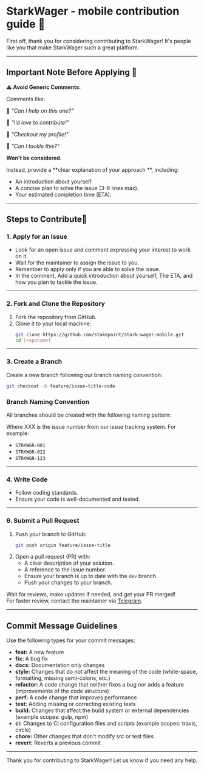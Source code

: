# StarkWager - mobile contribution guide 🎲

First off, thank you for considering contributing to StarkWager! It's people like you that make StarkWager such a great platform.

---

## Important Note Before Applying 📝

**⚠️ Avoid Generic Comments:**

Comments like:

🚫 *"Can I help on this one?"*

🚫 *"I’d love to contribute!"*

🚫 *"Checkout my profile!"*

🚫 *"Can I tackle this?"*

**Won't be considered**.

Instead, provide a **clear explanation of your approach **, including:

- An introduction about yourself
- A concise plan to solve the issue (3-6 lines max).
- Your estimated completion time (ETA).


---
## Steps to Contribute🤝

### 1. Apply for an Issue
- Look for an open issue and comment expressing your interest to work on it.
- Wait for the maintainer to assign the issue to you.
- Remember to apply only if you are able to solve the issue.
- In the comment, Add a quick introduction about yourself, The ETA, and how you plan to tackle the issue.

---
### 2. Fork and Clone the Repository
1. Fork the repository from GitHub.
2. Clone it to your local machine:
   ```bash
   git clone https://github.com/stakepoint/stark-wager-mobile.git
   cd [reponame]
   ```
   
--- 

### 3. Create a Branch
Create a new branch following our branch naming convention:
```bash
git checkout -b feature/issue-title-code
```
### Branch Naming Convention

All branches should be created with the following naming pattern:

Where XXX is the issue number from our issue tracking system. For example:
- `STRKWGR-001`
- `STRKWGR-022`
- `STRKWGR-123`

---

### 4. Write Code
- Follow coding standards.
- Ensure your code is well-documented and tested.

---

### 6. Submit a Pull Request
1. Push your branch to GitHub:
   ```bash
   git push origin feature/issue-title
   ```
2. Open a pull request (PR) with:
    - A clear description of your solution.
    - A reference to the issue number.
    - Ensure your branch is up to date with the `dev` branch.
    - Push your changes to your branch.

Wait for reviews, make updates if needed, and get your PR merged!  
For faster review, contact the maintainer via [Telegram](https://t.me/+EBI23VHliJgxNzFk).

--- 


## Commit Message Guidelines
Use the following types for your commit messages:

- **feat:** A new feature
- **fix:** A bug fix
- **docs:** Documentation only changes
- **style:** Changes that do not affect the meaning of the code (white-space, formatting, missing semi-colons, etc.)
- **refactor:** A code change that neither fixes a bug nor adds a feature (improvements of the code structure)
- **perf:** A code change that improves performance
- **test:** Adding missing or correcting existing tests
- **build:** Changes that affect the build system or external dependencies (example scopes: gulp, npm)
- **ci:** Changes to CI configuration files and scripts (example scopes: travis, circle)
- **chore:** Other changes that don't modify src or test files
- **revert:** Reverts a previous commit

---

Thank you for contributing to StarkWager! Let us know if you need any help.



